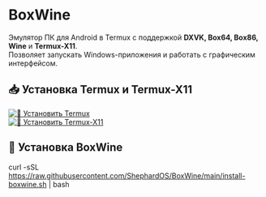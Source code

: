 # BoxWine  

Эмулятор ПК для Android в Termux с поддержкой **DXVK, Box64, Box86, Wine** и **Termux-X11**.  
Позволяет запускать Windows-приложения и работать с графическим интерфейсом.  

## 📥 Установка Termux и Termux-X11  
[![📲 Установить Termux](https://img.shields.io/badge/📲%20Установить-Termux-green?style=for-the-badge)](https://f-droid.org/packages/com.termux/)  
[![📲 Установить Termux-X11](https://img.shields.io/badge/📲%20Установить-Termux--X11-blue?style=for-the-badge)](https://github.com/termux/termux-x11/releases)  

## 🚀 Установка BoxWine  
curl -sSL https://raw.githubusercontent.com/ShephardOS/BoxWine/main/install-boxwine.sh | bash



